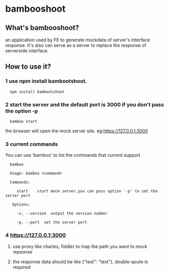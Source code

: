 # bambooshoot

## What's bambooshoot?

an application used by FE to generate mockdata of server's interface response. It's also can serve as a server to replace the response of serverside interface.

## How to use it?

### 1 use npm install bambootshoot.
      
      npm install bambootshoot
 
### 2 start the server and the default port is 3000 if you don't pass the option -p

      bamboo start

the browser will open the mock server site. eg:https://127.0.0.1:3000

### 3 current commands

You can use 'bamboo' to list the commands that current support

      bamboo
      
      Usage: bamboo <command>
      
      Commands:
      
         start    start mock server,you can pass option '-p' to set the server port
       
       Options:
         
         -v, --version  output the version number
         
         -p, --port  set the server port

### 4 https://127.0.0.1:3000

1) use proxy like charles, fiddler to map the path you want to mock repsonse

2) the response data should be like {"test": "test"}, double-qoute is required